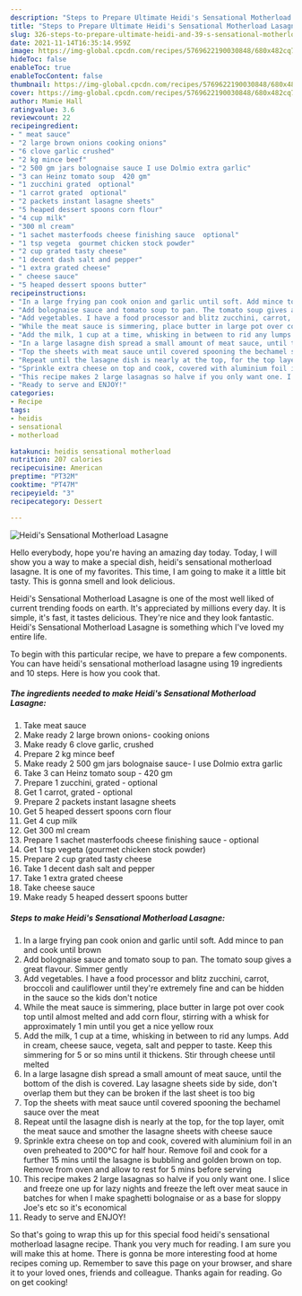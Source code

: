 ```yaml
---
description: "Steps to Prepare Ultimate Heidi's Sensational Motherload Lasagne"
title: "Steps to Prepare Ultimate Heidi's Sensational Motherload Lasagne"
slug: 326-steps-to-prepare-ultimate-heidi-and-39-s-sensational-motherload-lasagne
date: 2021-11-14T16:35:14.959Z
image: https://img-global.cpcdn.com/recipes/5769622190030848/680x482cq70/heidis-sensational-motherload-lasagne-recipe-main-photo.jpg
hideToc: false
enableToc: true
enableTocContent: false
thumbnail: https://img-global.cpcdn.com/recipes/5769622190030848/680x482cq70/heidis-sensational-motherload-lasagne-recipe-main-photo.jpg
cover: https://img-global.cpcdn.com/recipes/5769622190030848/680x482cq70/heidis-sensational-motherload-lasagne-recipe-main-photo.jpg
author: Mamie Hall
ratingvalue: 3.6
reviewcount: 22
recipeingredient:
- " meat sauce"
- "2 large brown onions cooking onions"
- "6 clove garlic crushed"
- "2 kg mince beef"
- "2 500 gm jars bolognaise sauce I use Dolmio extra garlic"
- "3 can Heinz tomato soup  420 gm"
- "1 zucchini grated  optional"
- "1 carrot grated  optional"
- "2 packets instant lasagne sheets"
- "5 heaped dessert spoons corn flour"
- "4 cup milk"
- "300 ml cream"
- "1 sachet masterfoods cheese finishing sauce  optional"
- "1 tsp vegeta  gourmet chicken stock powder"
- "2 cup grated tasty cheese"
- "1 decent dash salt and pepper"
- "1 extra grated cheese"
- " cheese sauce"
- "5 heaped dessert spoons butter"
recipeinstructions:
- "In a large frying pan cook onion and garlic until soft. Add mince to pan and cook until brown"
- "Add bolognaise sauce and tomato soup to pan. The tomato soup gives a great flavour. Simmer gently"
- "Add vegetables. I have a food processor and blitz zucchini, carrot, broccoli and cauliflower until they&#39;re extremely fine and can be hidden in the sauce so the kids don&#39;t notice"
- "While the meat sauce is simmering, place butter in large pot over cook top until almost melted and add corn flour, stirring with a whisk for approximately 1 min until you get a nice yellow roux"
- "Add the milk, 1 cup at a time, whisking in between to rid any lumps. Add in cream, cheese sauce, vegeta, salt and pepper to taste. Keep this simmering for 5 or so mins until it thickens. Stir through cheese until melted"
- "In a large lasagne dish spread a small amount of meat sauce, until the bottom of the dish is covered. Lay lasagne sheets side by side, don&#39;t overlap them but they can be broken if the last sheet is too big"
- "Top the sheets with meat sauce until covered spooning the bechamel sauce over the meat"
- "Repeat until the lasagne dish is nearly at the top, for the top layer, omit the meat sauce and smother the lasagne sheets with cheese sauce"
- "Sprinkle extra cheese on top and cook, covered with aluminium foil in an oven preheated to 200°C for half hour. Remove foil and cook for a further 15 mins until the lasagne is bubbling and golden brown on top. Remove from oven and allow to rest for 5 mins before serving"
- "This recipe makes 2 large lasagnas so halve if you only want one. I slice and freeze one up for lazy nights and freeze the left over meat sauce in batches for when I make spaghetti bolognaise or as a base for sloppy Joe&#39;s etc so it&#39;s economical"
- "Ready to serve and ENJOY!"
categories:
- Recipe
tags:
- heidis
- sensational
- motherload

katakunci: heidis sensational motherload 
nutrition: 207 calories
recipecuisine: American
preptime: "PT32M"
cooktime: "PT47M"
recipeyield: "3"
recipecategory: Dessert

---
```



![Heidi&#39;s Sensational Motherload Lasagne](https://img-global.cpcdn.com/recipes/5769622190030848/680x482cq70/heidis-sensational-motherload-lasagne-recipe-main-photo.jpg)

Hello everybody, hope you're having an amazing day today. Today, I will show you a way to make a special dish, heidi&#39;s sensational motherload lasagne. It is one of my favorites. This time, I am going to make it a little bit tasty. This is gonna smell and look delicious.

Heidi&#39;s Sensational Motherload Lasagne is one of the most well liked of current trending foods on earth. It's appreciated by millions every day. It is simple, it's fast, it tastes delicious. They're nice and they look fantastic. Heidi&#39;s Sensational Motherload Lasagne is something which I've loved my entire life.




To begin with this particular recipe, we have to prepare a few components. You can have heidi&#39;s sensational motherload lasagne using 19 ingredients and 10 steps. Here is how you cook that.

<!--inarticleads1-->

##### The ingredients needed to make Heidi&#39;s Sensational Motherload Lasagne:

1. Take  meat sauce
1. Make ready 2 large brown onions- cooking onions
1. Make ready 6 clove garlic, crushed
1. Prepare 2 kg mince beef
1. Make ready 2 500 gm jars bolognaise sauce- I use Dolmio extra garlic
1. Take 3 can Heinz tomato soup - 420 gm
1. Prepare 1 zucchini, grated - optional
1. Get 1 carrot, grated - optional
1. Prepare 2 packets instant lasagne sheets
1. Get 5 heaped dessert spoons corn flour
1. Get 4 cup milk
1. Get 300 ml cream
1. Prepare 1 sachet masterfoods cheese finishing sauce - optional
1. Get 1 tsp vegeta  (gourmet chicken stock powder)
1. Prepare 2 cup grated tasty cheese
1. Take 1 decent dash salt and pepper
1. Take 1 extra grated cheese
1. Take  cheese sauce
1. Make ready 5 heaped dessert spoons butter




<!--inarticleads2-->

##### Steps to make Heidi&#39;s Sensational Motherload Lasagne:

1. In a large frying pan cook onion and garlic until soft. Add mince to pan and cook until brown
1. Add bolognaise sauce and tomato soup to pan. The tomato soup gives a great flavour. Simmer gently
1. Add vegetables. I have a food processor and blitz zucchini, carrot, broccoli and cauliflower until they&#39;re extremely fine and can be hidden in the sauce so the kids don&#39;t notice
1. While the meat sauce is simmering, place butter in large pot over cook top until almost melted and add corn flour, stirring with a whisk for approximately 1 min until you get a nice yellow roux
1. Add the milk, 1 cup at a time, whisking in between to rid any lumps. Add in cream, cheese sauce, vegeta, salt and pepper to taste. Keep this simmering for 5 or so mins until it thickens. Stir through cheese until melted
1. In a large lasagne dish spread a small amount of meat sauce, until the bottom of the dish is covered. Lay lasagne sheets side by side, don&#39;t overlap them but they can be broken if the last sheet is too big
1. Top the sheets with meat sauce until covered spooning the bechamel sauce over the meat
1. Repeat until the lasagne dish is nearly at the top, for the top layer, omit the meat sauce and smother the lasagne sheets with cheese sauce
1. Sprinkle extra cheese on top and cook, covered with aluminium foil in an oven preheated to 200°C for half hour. Remove foil and cook for a further 15 mins until the lasagne is bubbling and golden brown on top. Remove from oven and allow to rest for 5 mins before serving
1. This recipe makes 2 large lasagnas so halve if you only want one. I slice and freeze one up for lazy nights and freeze the left over meat sauce in batches for when I make spaghetti bolognaise or as a base for sloppy Joe&#39;s etc so it&#39;s economical
1. Ready to serve and ENJOY!



So that's going to wrap this up for this special food heidi&#39;s sensational motherload lasagne recipe. Thank you very much for reading. I am sure you will make this at home. There is gonna be more interesting food at home recipes coming up. Remember to save this page on your browser, and share it to your loved ones, friends and colleague. Thanks again for reading. Go on get cooking!
